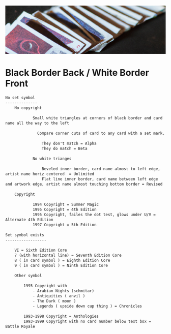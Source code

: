 ![old cards](/assets/header.png)



  # Black Border Back / White Border Front

    No set symbol
	--------------
        No copyright

	            Small white triangles at corners of black border and card name all the way to the left
	                      
	              Compare corner cuts of card to any card with a set mark.
	                      
	                They don't match = Alpha
	                They do match = Beta
	                      
	            No white trianges
	                
	                Beveled inner border, card name almost to left edge, artist name horiz centered  = Unlimited 
	                Flat line inner border, card name between left edge and artwork edge, artist name almost touching bottom border = Revised

        Copyright
      
	            1994 Copyright = Summer Magic
	            1995 Copyright = 4th Edition 
	            1995 Copyright, failes the dot test, glows under U/V = Alternate 4th Edition 
	            1997 Copyright = 5th Edition

	Set symbol exists
 	------------------

		VI = Sixth Edition Core
		7 (with horizontal line) = Seventh Edition Core
		8 ( in card symbol ) = Eighth Edition Core
		9 ( in card symbol ) = Ninth Edition Core

		Other symbol

			1995 Copyright with 
				- Arabian Nights (schmitar) 
				- Antiquities ( anvil ) 
				- The Dark ( moon ) 
				- Legends ( upside down cup thing ) = Chronicles
                  
			1993-1998 Copyright = Anthologies
			1993-1999 Copyright with no card number below text box = Battle Royale

    


